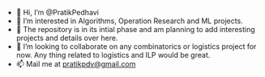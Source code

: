 - 👋 Hi, I’m @PratikPedhavi
- 👀 I’m interested in Algorithms, Operation Research and ML projects. 
- 🌱 The repository is in its intial phase and am planning to add interesting projects and details over here.
- 💞️ I’m looking to collaborate on any combinatorics or logistics project for now. Any thing related to logistics and ILP would be great.
- 📫 Mail me at pratikpdv@gmail.com

<!---
PratikPedhavi/PratikPedhavi is a basic repository because its `README.md` (this file) appears on your GitHub profile. 
You can click the Preview link to take a look at your changes.
--->

